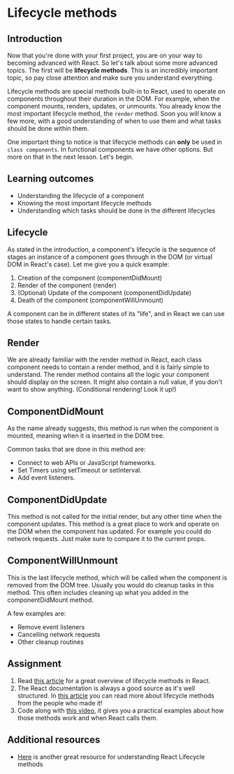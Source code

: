 # Lifecycle methods

## Introduction

Now that you're done with your first project, you are on your way to becoming advanced with React. So let's talk about some more advanced topics. The first will be **lifecycle methods**. This is an incredibly important topic, so pay close attention and make sure you understand everything.

Lifecycle methods are special methods built-in to React, used to operate on components throughout their duration in the DOM. For example, when the component mounts, renders, updates, or unmounts. You already know the most important lifecycle method, the `render` method. Soon you will know a few more, with a good understanding of when to use them and what tasks should be done within them.

One important thing to notice is that lifecycle methods can **only** be used in `class components`. In functional components we have other options. But more on that in the next lesson. Let's begin.

## Learning outcomes

* Understanding the lifecycle of a component
* Knowing the most important lifecycle methods
* Understanding which tasks should be done in the different lifecycles

## Lifecycle

As stated in the introduction, a component's lifecycle is the sequence of stages an instance of a component goes through in the DOM \(or virtual DOM in React's case\). Let me give you a quick example:

1. Creation of the component \(componentDidMount\)
2. Render of the component \(render\)
3. \(Optional\) Update of the component \(componentDidUpdate\)
4. Death of the component \(componentWillUnmount\)

A component can be in different states of its "life", and in React we can use those states to handle certain tasks.

## Render

We are already familiar with the render method in React, each class component needs to contain a render method, and it is fairly simple to understand. The render method contains all the logic your component should display on the screen. It might also contain a null value, if you don't want to show anything. \(Conditional rendering! Look it up!\)

## ComponentDidMount

As the name already suggests, this method is run when the component is mounted, meaning when it is inserted in the DOM tree.

Common tasks that are done in this method are:

* Connect to web APIs or JavaScript frameworks.
* Set Timers using setTimeout or setInterval.
* Add event listeners.

## ComponentDidUpdate

This method is not called for the initial render, but any other time when the component updates. This method is a great place to work and operate on the DOM when the component has updated. For example you could do network requests. Just make sure to compare it to the current props.

## ComponentWillUnmount

This is the last lifecycle method, which will be called when the component is removed from the DOM tree. Usually you would do cleanup tasks in this method. This often includes cleaning up what you added in the componentDidMount method.

A few examples are:

* Remove event listeners
* Cancelling network requests
* Other cleanup routines

## Assignment

1. Read [this article](https://programmingwithmosh.com/javascript/react-lifecycle-methods/) for a great overview of lifecycle methods in React.
2. The React documentation is always a good source as it's well structured. In [this article](https://reactjs.org/docs/react-component.html) you can read more about lifecycle methods from the people who made it!
3. Code along with [this video](https://www.youtube.com/watch?v=m_mtV4YaI8c), it gives you a practical examples about how those methods work and when React calls them.

## Additional resources

* [Here](https://blog.bitsrc.io/react-16-lifecycle-methods-how-and-when-to-use-them-f4ad31fb2282) is another great resource for understanding React Lifecycle methods

